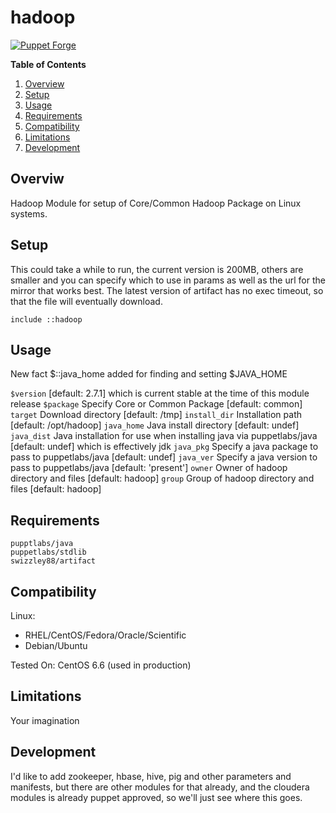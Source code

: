 # hadoop #

[![Puppet Forge](https://img.shields.io/badge/puppetforge-v0.1.0-blue.svg)](https://forge.puppetlabs.com/swizzley88/hadoop)

**Table of Contents**

1. [Overview](#overview)
2. [Setup](#setup)
3. [Usage](#usage)
4. [Requirements](#requirements)
5. [Compatibility](#compatibility)
6. [Limitations](#limitations)
7. [Development](#development)
    
## Overviw

Hadoop Module for setup of Core/Common Hadoop Package on Linux systems. 

## Setup

This could take a while to run, the current version is 200MB, others are smaller and you can specify which to use in params as well as the url for the mirror that works best. The latest version of artifact has no exec timeout, so that the file will eventually download. 

```
include ::hadoop
```


## Usage

New fact $::java_home added for finding and setting $JAVA_HOME 

```$version``` [default: 2.7.1] which is current stable at the time of this module release
```$package``` Specify Core or Common Package [default: common]
```target``` Download directory [default: /tmp]
```install_dir``` Installation path [default: /opt/hadoop]
```java_home``` Java install directory [default: undef]
```java_dist``` Java installation for use when installing java via puppetlabs/java [default: undef] which is effectively jdk
```java_pkg``` Specify a java package to pass to puppetlabs/java [default: undef]
```java_ver``` Specify a java version to pass to puppetlabs/java [default: 'present']
```owner``` Owner of hadoop directory and files [default: hadoop]
```group``` Group of hadoop directory and files [default: hadoop]

## Requirements

```
pupptlabs/java
puppetlabs/stdlib
swizzley88/artifact
```
## Compatibility

Linux:

 * RHEL/CentOS/Fedora/Oracle/Scientific
 * Debian/Ubuntu
 
Tested On: CentOS 6.6 (used in production)

## Limitations

Your imagination

## Development

I'd like to add zookeeper, hbase, hive, pig and other parameters and manifests, but there are other modules for that already, and the cloudera modules is already puppet approved, so we'll just see where this goes.
